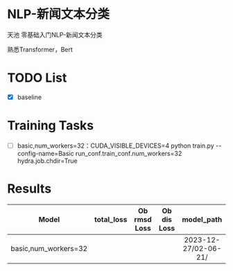 # NLP-新闻文本分类
天池 零基础入门NLP-新闻文本分类

熟悉Transformer，Bert


# TODO List

- [x] baseline


# Training Tasks

- [ ] basic,num_workers=32：CUDA_VISIBLE_DEVICES=4 python train.py --config-name=Basic run_conf.train_conf.num_workers=32 hydra.job.chdir=True


# Results

|        Model         | total_loss | Ob rmsd Loss | Ob dis Loss |      model_path      |
|:--------------------:|:----------:|:------------:|:-----------:|:--------------------:|
| basic,num_workers=32 |            |              |             | 2023-12-27/02-06-21/ |
